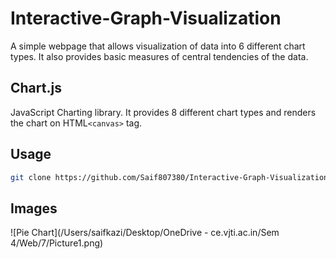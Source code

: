 # Interactive-Graph-Visualization
A simple webpage that allows visualization of data into 6 different chart types. It also provides basic measures of central tendencies of the data.

## Chart.js
JavaScript Charting library. It provides 8 different chart types and renders the chart on HTML`<canvas>` tag.
  
## Usage
```bash
git clone https://github.com/Saif807380/Interactive-Graph-Visualization
```
## Images
![Pie Chart](/Users/saifkazi/Desktop/OneDrive - ce.vjti.ac.in/Sem 4/Web/7/Picture1.png)
